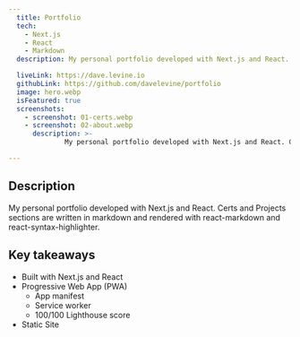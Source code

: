 ```yaml
---
  title: Portfolio
  tech:
    - Next.js
    - React
    - Markdown
  description: My personal portfolio developed with Next.js and React. Certs and Projects sections are written in markdown and rendered with react-markdown and react-syntax-highlighter.

  liveLink: https://dave.levine.io
  githubLink: https://github.com/davelevine/portfolio
  image: hero.webp
  isFeatured: true
  screenshots:
    - screenshot: 01-certs.webp
    - screenshot: 02-about.webp
      description: >-
              My personal portfolio developed with Next.js and React. Certs and Projects sections are written in markdown and rendered with react-markdown and react-syntax-highlighter.

---
```


## Description

My personal portfolio developed with Next.js and React. Certs and Projects sections are written in markdown and rendered with react-markdown and react-syntax-highlighter.

## Key takeaways

- Built with Next.js and React
- Progressive Web App (PWA)
  - App manifest
  - Service worker
  - 100/100 Lighthouse score
- Static Site
